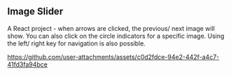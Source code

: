 ## Image Slider

A React project - when arrows are clicked, the previous/ next image will show.  You can also click on the circle indicators for a specific image.  Using the left/ right key for navigation is also possible.

https://github.com/user-attachments/assets/c0d2fdce-94e2-442f-a4c7-41fd3fa94bce


